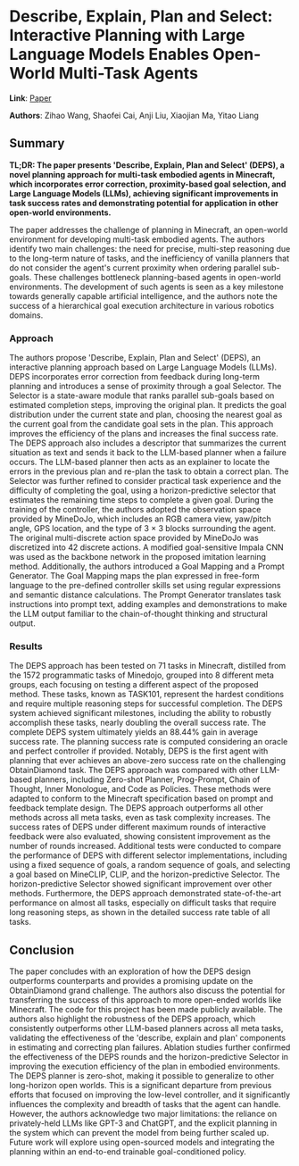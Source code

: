 <!--- Created using: gpt-4 --->
<!--- Reviewed: False --->
# Describe, Explain, Plan and Select: Interactive Planning with Large Language Models Enables Open-World Multi-Task Agents

**Link**: [Paper](http://arxiv.org/pdf/2302.01560v1)

**Authors**: Zihao Wang, Shaofei Cai, Anji Liu, Xiaojian Ma, Yitao Liang

## Summary

**TL;DR: The paper presents 'Describe, Explain, Plan and Select' (DEPS), a novel planning approach for multi-task embodied agents in Minecraft, which incorporates error correction, proximity-based goal selection, and Large Language Models (LLMs), achieving significant improvements in task success rates and demonstrating potential for application in other open-world environments.**

The paper addresses the challenge of planning in Minecraft, an open-world environment for developing multi-task embodied agents. The authors identify two main challenges: the need for precise, multi-step reasoning due to the long-term nature of tasks, and the inefficiency of vanilla planners that do not consider the agent's current proximity when ordering parallel sub-goals. These challenges bottleneck planning-based agents in open-world environments. The development of such agents is seen as a key milestone towards generally capable artificial intelligence, and the authors note the success of a hierarchical goal execution architecture in various robotics domains.

### Approach

The authors propose 'Describe, Explain, Plan and Select' (DEPS), an interactive planning approach based on Large Language Models (LLMs). DEPS incorporates error correction from feedback during long-term planning and introduces a sense of proximity through a goal Selector. The Selector is a state-aware module that ranks parallel sub-goals based on estimated completion steps, improving the original plan. It predicts the goal distribution under the current state and plan, choosing the nearest goal as the current goal from the candidate goal sets in the plan. This approach improves the efficiency of the plans and increases the final success rate. The DEPS approach also includes a descriptor that summarizes the current situation as text and sends it back to the LLM-based planner when a failure occurs. The LLM-based planner then acts as an explainer to locate the errors in the previous plan and re-plan the task to obtain a correct plan. The Selector was further refined to consider practical task experience and the difficulty of completing the goal, using a horizon-predictive selector that estimates the remaining time steps to complete a given goal. During the training of the controller, the authors adopted the observation space provided by MineDoJo, which includes an RGB camera view, yaw/pitch angle, GPS location, and the type of 3 × 3 blocks surrounding the agent. The original multi-discrete action space provided by MineDoJo was discretized into 42 discrete actions. A modified goal-sensitive Impala CNN was used as the backbone network in the proposed imitation learning method. Additionally, the authors introduced a Goal Mapping and a Prompt Generator. The Goal Mapping maps the plan expressed in free-form language to the pre-defined controller skills set using regular expressions and semantic distance calculations. The Prompt Generator translates task instructions into prompt text, adding examples and demonstrations to make the LLM output familiar to the chain-of-thought thinking and structural output.
### Results

The DEPS approach has been tested on 71 tasks in Minecraft, distilled from the 1572 programmatic tasks of Minedojo, grouped into 8 different meta groups, each focusing on testing a different aspect of the proposed method. These tasks, known as TASK101, represent the hardest conditions and require multiple reasoning steps for successful completion. The DEPS system achieved significant milestones, including the ability to robustly accomplish these tasks, nearly doubling the overall success rate. The complete DEPS system ultimately yields an 88.44% gain in average success rate. The planning success rate is computed considering an oracle and perfect controller if provided. Notably, DEPS is the first agent with planning that ever achieves an above-zero success rate on the challenging ObtainDiamond task. The DEPS approach was compared with other LLM-based planners, including Zero-shot Planner, Prog-Prompt, Chain of Thought, Inner Monologue, and Code as Policies. These methods were adapted to conform to the Minecraft specification based on prompt and feedback template design. The DEPS approach outperforms all other methods across all meta tasks, even as task complexity increases. The success rates of DEPS under different maximum rounds of interactive feedback were also evaluated, showing consistent improvement as the number of rounds increased. Additional tests were conducted to compare the performance of DEPS with different selector implementations, including using a fixed sequence of goals, a random sequence of goals, and selecting a goal based on MineCLIP, CLIP, and the horizon-predictive Selector. The horizon-predictive Selector showed significant improvement over other methods. Furthermore, the DEPS approach demonstrated state-of-the-art performance on almost all tasks, especially on difficult tasks that require long reasoning steps, as shown in the detailed success rate table of all tasks.
## Conclusion

The paper concludes with an exploration of how the DEPS design outperforms counterparts and provides a promising update on the ObtainDiamond grand challenge. The authors also discuss the potential for transferring the success of this approach to more open-ended worlds like Minecraft. The code for this project has been made publicly available. The authors also highlight the robustness of the DEPS approach, which consistently outperforms other LLM-based planners across all meta tasks, validating the effectiveness of the 'describe, explain and plan' components in estimating and correcting plan failures. Ablation studies further confirmed the effectiveness of the DEPS rounds and the horizon-predictive Selector in improving the execution efficiency of the plan in embodied environments. The DEPS planner is zero-shot, making it possible to generalize to other long-horizon open worlds. This is a significant departure from previous efforts that focused on improving the low-level controller, and it significantly influences the complexity and breadth of tasks that the agent can handle. However, the authors acknowledge two major limitations: the reliance on privately-held LLMs like GPT-3 and ChatGPT, and the explicit planning in the system which can prevent the model from being further scaled up. Future work will explore using open-sourced models and integrating the planning within an end-to-end trainable goal-conditioned policy.
